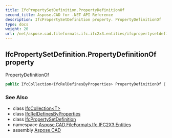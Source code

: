```yaml
---
title: IfcPropertySetDefinition.PropertyDefinitionOf
second_title: Aspose.CAD for .NET API Reference
description: IfcPropertySetDefinition property. PropertyDefinitionOf
type: docs
weight: 20
url: /net/aspose.cad.fileformats.ifc.ifc2x3.entities/ifcpropertysetdefinition/propertydefinitionof/
---
```

## IfcPropertySetDefinition.PropertyDefinitionOf property

PropertyDefinitionOf

```csharp
public IfcCollection<IfcRelDefinesByProperties> PropertyDefinitionOf { get; }
```

### See Also

* class [IfcCollection&lt;T&gt;](../../../aspose.cad.fileformats.ifc/ifccollection-1/)
* class [IfcRelDefinesByProperties](../../ifcreldefinesbyproperties/)
* class [IfcPropertySetDefinition](../)
* namespace [Aspose.CAD.FileFormats.Ifc.IFC2X3.Entities](../../ifcpropertysetdefinition/)
* assembly [Aspose.CAD](../../../)


